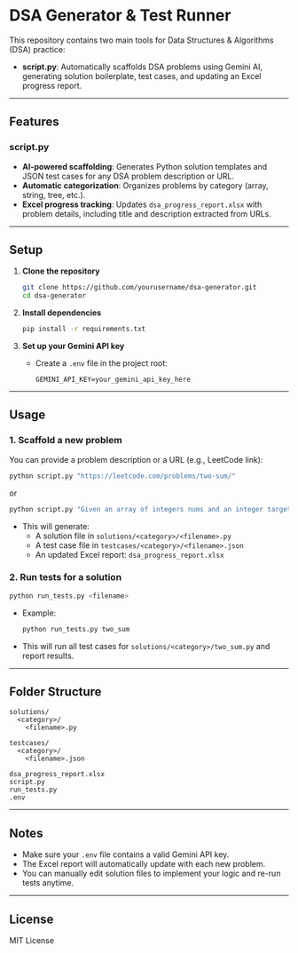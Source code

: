 # DSA Generator & Test Runner

This repository contains two main tools for Data Structures & Algorithms (DSA) practice:

- **script.py**: Automatically scaffolds DSA problems using Gemini AI, generating solution boilerplate, test cases, and updating an Excel progress report.

---

## Features

### script.py

- **AI-powered scaffolding**: Generates Python solution templates and JSON test cases for any DSA problem description or URL.
- **Automatic categorization**: Organizes problems by category (array, string, tree, etc.).
- **Excel progress tracking**: Updates `dsa_progress_report.xlsx` with problem details, including title and description extracted from URLs.
---

## Setup

1. **Clone the repository**

   ```sh
   git clone https://github.com/yourusername/dsa-generator.git
   cd dsa-generator
   ```

2. **Install dependencies**

   ```sh
   pip install -r requirements.txt
   ```

3. **Set up your Gemini API key**
   - Create a `.env` file in the project root:
     ```
     GEMINI_API_KEY=your_gemini_api_key_here
     ```

---

## Usage

### 1. Scaffold a new problem

You can provide a problem description or a URL (e.g., LeetCode link):

```sh
python script.py "https://leetcode.com/problems/two-sum/"
```

or

```sh
python script.py "Given an array of integers nums and an integer target, return indices of the two numbers such that they add up to target."
```

- This will generate:
  - A solution file in `solutions/<category>/<filename>.py`
  - A test case file in `testcases/<category>/<filename>.json`
  - An updated Excel report: `dsa_progress_report.xlsx`

### 2. Run tests for a solution

```sh
python run_tests.py <filename>
```

- Example:
  ```sh
  python run_tests.py two_sum
  ```
- This will run all test cases for `solutions/<category>/two_sum.py` and report results.

---

## Folder Structure

```
solutions/
  <category>/
    <filename>.py

testcases/
  <category>/
    <filename>.json

dsa_progress_report.xlsx
script.py
run_tests.py
.env
```

---

## Notes

- Make sure your `.env` file contains a valid Gemini API key.
- The Excel report will automatically update with each new problem.
- You can manually edit solution files to implement your logic and re-run tests anytime.

---

## License

MIT License
